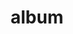 ---
layout: album
resource: facebook
title: "album"
description: "masonry"
active: gallery
header-img: "img/gallery-bg.jpg"
album-title: "my 9th album"
images:
  - image_path: lemylan/Váy ngắn (8)/2433664753459749_393267886_2433664750126416_8113994954470077437_n.jpg
  - image_path: lemylan/Váy ngắn (8)/2438990759593815_395709216_2438991152927109_6154498182392818395_n.jpg
  - image_path: lemylan/Váy ngắn (8)/2502703076555916_424890233_2502703346555889_5789086633586895819_n.jpg
  - image_path: lemylan/Váy ngắn (8)/2502703083222582_424923213_2502703353222555_6517143401959382009_n.jpg
  - image_path: lemylan/Váy ngắn (8)/2502703136555910_424923163_2502703379889219_7788657352327082832_n.jpg
  - image_path: lemylan/Váy ngắn (8)/2545431502283073_435256218_2545431632283060_8862957623220351104_n.jpg
  - image_path: lemylan/Váy ngắn (8)/2545431518949738_434357668_2545431648949725_3060131009678402087_n.jpg
  - image_path: lemylan/Váy ngắn (8)/2548575901968633_435503288_2548576378635252_6208830854722289347_n.jpg
  - image_path: lemylan/Váy ngắn (8)/2548575945301962_437059609_2548576431968580_6175650815648476359_n.jpg
  - image_path: lemylan/Váy ngắn (8)/2580822548743968_442418306_2580822545410635_5304548426598267828_n.jpg
  - image_path: lemylan/Váy ngắn (8)/2584184105074479_441573501_2584184478407775_6549339344382384710_n.jpg
  - image_path: lemylan/Váy ngắn (8)/2584184125074477_444990910_2584184485074441_5650297033356014961_n.jpg
  - image_path: lemylan/Váy ngắn (8)/2584184145074475_445000834_2584184525074437_4177477658974095455_n.jpg
---